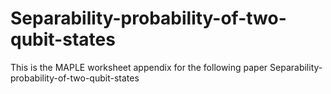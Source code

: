 # Separability-probability-of-two-qubit-states
This is the MAPLE worksheet appendix for the following paper Separability-probability-of-two-qubit-states
